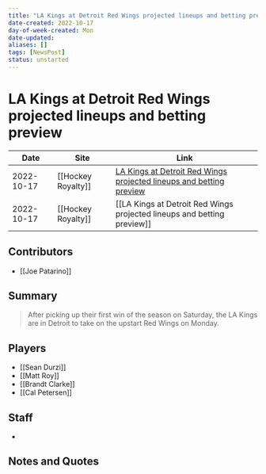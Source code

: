 ```yaml
---
title: "LA Kings at Detroit Red Wings projected lineups and betting preview"
date-created: 2022-10-17
day-of-week-created: Mon
date-updated: 
aliases: []
tags: [NewsPost]
status: unstarted
---
```


# LA Kings at Detroit Red Wings projected lineups and betting preview

| Date       | Site               | Link                                                                                                                                                                         |
| ---------- | ------------------ | ---------------------------------------------------------------------------------------------------------------------------------------------------------------------------- |
| 2022-10-17 | [[Hockey Royalty]] | [LA Kings at Detroit Red Wings projected lineups and betting preview](https://hockeyroyalty.com/2022/10/17/la-kings-at-detroit-red-wings-projected-lineups-betting-preview/) |
| 2022-10-17 | [[Hockey Royalty]] | [[LA Kings at Detroit Red Wings projected lineups and betting preview]]                                                                                                      |

## Contributors
- [[Joe Patarino]]


## Summary
> After picking up their first win of the season on Saturday, the LA Kings are in Detroit to take on the upstart Red Wings on Monday.


## Players
- [[Sean Durzi]]
- [[Matt Roy]]
- [[Brandt Clarke]]
- [[Cal Petersen]]


## Staff
- 


## Notes and Quotes
> 

